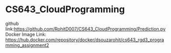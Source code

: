 # CS643_CloudProgramming

github link:https://github.com/RohitD007/CS643_CloudProgramming/Prediction.py
Docker Image Link: https://hub.docker.com/repository/docker/dsouzarohit/cs643_rgd3_programming_assignment2
